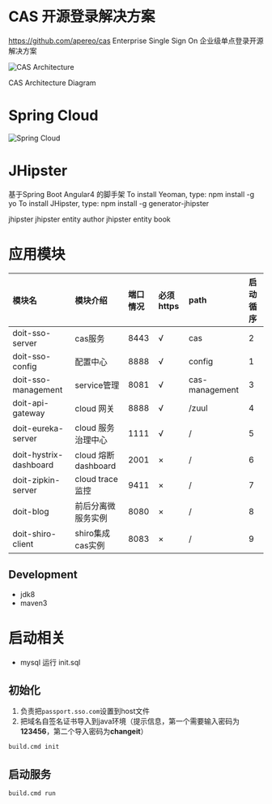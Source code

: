 # CAS 开源登录解决方案
https://github.com/apereo/cas
Enterprise Single Sign On  企业级单点登录开源解决方案

 

![CAS Architecture](https://apereo.github.io/cas/5.2.x/images/cas_architecture.png)

CAS Architecture Diagram
# Spring Cloud

![Spring Cloud](https://spring.io/img/homepage/diagram-distributed-systems.svg)

# JHipster
基于Spring Boot Angular4 的脚手架
To install Yeoman, type: npm install -g yo 
To install JHipster, type: npm install -g generator-jhipster

jhipster 
jhipster entity author 
jhipster entity book







# 应用模块
| 模块名 |模块介绍|端口情况|必须https|path|启动循序
|:-------|:-------|:----|:-------|:-----|:--|
|doit-sso-server|cas服务|8443|√|cas|2|
|doit-sso-config|配置中心|8888|√|config|1|
|doit-sso-management|service管理|8081|√|cas-management|3|
|doit-api-gateway|cloud 网关|8888|√|/zuul|4|
|doit-eureka-server|cloud 服务治理中心|1111|√|/|5|
|doit-hystrix-dashboard|cloud 熔断dashboard|2001|×|/|6|
|doit-zipkin-server|cloud trace监控|9411|×|/|7|
|doit-blog|前后分离微服务实例|8080|×|/|8|
|doit-shiro-client|shiro集成cas实例|8083|×|/|9|


## Development 

* jdk8
* maven3


# 启动相关
* mysql 运行 init.sql 
## 初始化

1. 负责把`passport.sso.com`设置到host文件
2. 把域名自签名证书导入到java环境（提示信息，第一个需要输入密码为**123456**，第二个导入密码为**changeit**）

```cmd
build.cmd init
```

## 启动服务

 

```cmd
build.cmd run
```

